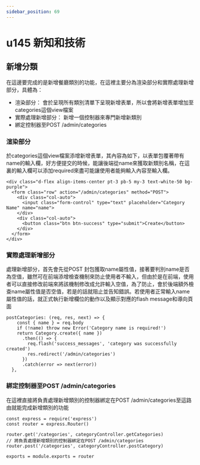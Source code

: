 ```yaml
---
sidebar_position: 69
---
```


# u145 新知和技術

## 新增分類 
在這邊要完成的是新增餐廳類別的功能，在這裡主要分為渲染部分和實際處理新增部分，具體為：
  - 渲染部分： 會於呈現所有類別清單下呈現新增表單，所以會將新增表單增加至categories這個view檔案
  - 實際處理新增部分： 新增一個控制器來專門新增新類別
  - 綁定控制器至POST /admin/categories


### 渲染部分

於categories這個view檔案添增新增表單，其內容為如下，以表單包覆著帶有name的輸入欄，好方便提交的時候，能讓後端從name來獲取新類別名稱，在這裏的輸入欄可以添加required來盡可能讓使用者能夠輸入內容至輸入欄。
```
<div class="d-flex align-items-center pt-3 pb-5 my-3 text-white-50 bg-purple">
  <form class="row" action="/admin/categories" method="POST">
    <div class="col-auto">
      <input class="form-control" type="text" placeholder="Category Name" name="name">
    </div>
    <div class="col-auto">
      <button class="btn btn-success" type="submit">Create</button>
    </div>
  </form>
</div>
```
### 實際處理新增部分
處理新增部分，首先會先從POST 封包獲取name屬性值，接著要判別name是否為空值，雖然可在前端添增檢查機制來防止使用者不輸入，但由於是在前端，使用者可以直接修改前端來將該機制修改成允許輸入空值，為了防止，會於後端額外檢查name屬性值是否空值，若是的話就阻止並告知錯誤。若使用者正常輸入name屬性值的話，就正式執行新增欄位的動作以及顯示對應的flash message和導向頁面
```
postCategories: (req, res, next) => {
    const { name } = req.body
    if (!name) throw new Error('Category name is required!')
    return Category.create({ name })
      .then(() => {
        req.flash('success_messages', 'category was successfully created')
        res.redirect('/admin/categories')
      })
      .catch(error => next(error))
  },
```

### 綁定控制器至POST /admin/categories
在這裡直接將負責處理新增類別的控制器綁定在POST /admin/categories至這路由就能完成新增類別的功能
```
const express = require('express')
const router = express.Router()

router.get('/categories', categoryController.getCategories)
// 將負責處理新增類別的控制器綁定在POST /admin/categories
router.post('/categories', categoryController.postCategory)

exports = module.exports = router
```